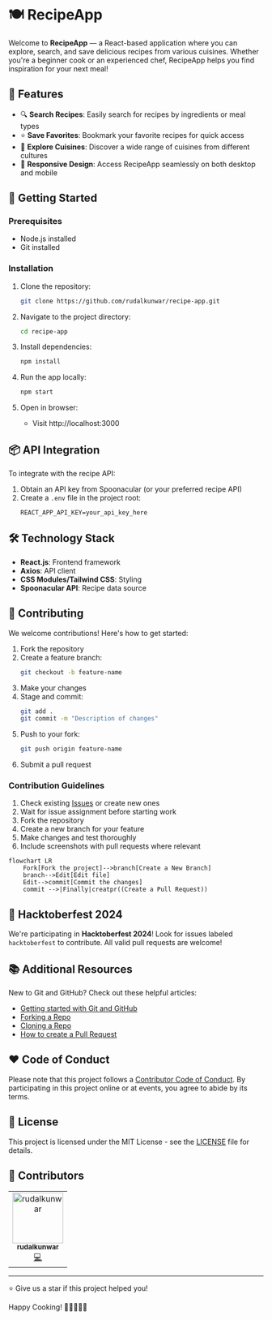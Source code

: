# 🍽️ RecipeApp

Welcome to **RecipeApp** — a React-based application where you can explore, search, and save delicious recipes from various cuisines. Whether you're a beginner cook or an experienced chef, RecipeApp helps you find inspiration for your next meal!

## 🌟 Features

- 🔍 **Search Recipes**: Easily search for recipes by ingredients or meal types
- ⭐ **Save Favorites**: Bookmark your favorite recipes for quick access
- 🥗 **Explore Cuisines**: Discover a wide range of cuisines from different cultures
- 📱 **Responsive Design**: Access RecipeApp seamlessly on both desktop and mobile

## 🚀 Getting Started

### Prerequisites

- Node.js installed
- Git installed

### Installation

1. Clone the repository:
   ```bash
   git clone https://github.com/rudalkunwar/recipe-app.git
   ```

2. Navigate to the project directory:
   ```bash
   cd recipe-app
   ```

3. Install dependencies:
   ```bash
   npm install
   ```

4. Run the app locally:
   ```bash
   npm start
   ```

5. Open in browser:
   - Visit http://localhost:3000

## 📦 API Integration

To integrate with the recipe API:

1. Obtain an API key from Spoonacular (or your preferred recipe API)
2. Create a `.env` file in the project root:
   ```
   REACT_APP_API_KEY=your_api_key_here
   ```

## 🛠️ Technology Stack

- **React.js**: Frontend framework
- **Axios**: API client
- **CSS Modules/Tailwind CSS**: Styling
- **Spoonacular API**: Recipe data source

## 🤝 Contributing

We welcome contributions! Here's how to get started:

1. Fork the repository
2. Create a feature branch:
   ```bash
   git checkout -b feature-name
   ```
3. Make your changes
4. Stage and commit:
   ```bash
   git add .
   git commit -m "Description of changes"
   ```
5. Push to your fork:
   ```bash
   git push origin feature-name
   ```
6. Submit a pull request

### Contribution Guidelines

1. Check existing [Issues](https://github.com/rudalkunwar/recipe-app/issues) or create new ones
2. Wait for issue assignment before starting work
3. Fork the repository
4. Create a new branch for your feature
5. Make changes and test thoroughly
6. Include screenshots with pull requests where relevant

```mermaid
flowchart LR
    Fork[Fork the project]-->branch[Create a New Branch]
    branch-->Edit[Edit file]
    Edit-->commit[Commit the changes]
    commit -->|Finally|creatpr((Create a Pull Request))
```

## 🎉 Hacktoberfest 2024

We're participating in **Hacktoberfest 2024**! Look for issues labeled `hacktoberfest` to contribute. All valid pull requests are welcome!

## 📚 Additional Resources

New to Git and GitHub? Check out these helpful articles:

- [Getting started with Git and GitHub](https://towardsdatascience.com/getting-started-with-git-and-github-6fcd0f2d4ac6)
- [Forking a Repo](https://help.github.com/en/github/getting-started-with-github/fork-a-repo)
- [Cloning a Repo](https://help.github.com/en/desktop/contributing-to-projects/creating-a-pull-request)
- [How to create a Pull Request](https://opensource.com/article/19/7/create-pull-request-github)

## ❤️ Code of Conduct

Please note that this project follows a [Contributor Code of Conduct](./CODE_OF_CONDUCT.md). By participating in this project online or at events, you agree to abide by its terms.

## 📄 License

This project is licensed under the MIT License - see the [LICENSE](LICENSE) file for details.

## 👥 Contributors

<table>
  <tr>
    <td align="center">
      <a href="https://github.com/rudalkunwar">
        <img src="https://avatars.githubusercontent.com/u/yourGithubID?v=4" width="100px;" alt="rudalkunwar"/>
        <br />
        <sub><b>rudalkunwar</b></sub>
      </a>
      <br />
      <a href="https://github.com/rudalkunwar/recipe-app/commits?author=rudalkunwar" title="Code">💻</a>
    </td>
  </tr>
</table>

---

⭐ Give us a star if this project helped you!

Happy Cooking! 🍳👩‍🍳👨‍🍳